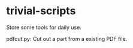 # trivial-scripts

Store some tools for daily use.

pdfcut.py: Cut out a part from a existing PDF file.